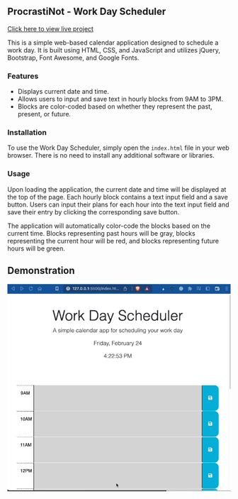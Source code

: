 ## ProcrastiNot - Work Day Scheduler

[Click here to view live project](https://pchandler858.github.io/Procrastinot/)

This is a simple web-based calendar application designed to schedule a work day. It is built using HTML, CSS, and JavaScript and utilizes jQuery, Bootstrap, Font Awesome, and Google Fonts.

### Features

- Displays current date and time.
- Allows users to input and save text in hourly blocks from 9AM to 3PM.
- Blocks are color-coded based on whether they represent the past, present, or future.

### Installation

To use the Work Day Scheduler, simply open the `index.html` file in your web browser. There is no need to install any additional software or libraries.

### Usage

Upon loading the application, the current date and time will be displayed at the top of the page. Each hourly block contains a text input field and a save button. Users can input their plans for each hour into the text input field and save their entry by clicking the corresponding save button.

The application will automatically color-code the blocks based on the current time. Blocks representing past hours will be gray, blocks representing the current hour will be red, and blocks representing future hours will be green.

## Demonstration

![screen-gif](/assets/demo.gif)
